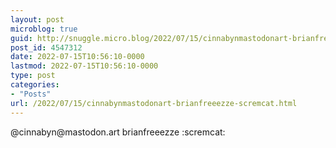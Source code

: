 ```yaml
---
layout: post
microblog: true
guid: http://snuggle.micro.blog/2022/07/15/cinnabynmastodonart-brianfreeezze-scremcat.html
post_id: 4547312
date: 2022-07-15T10:56:10-0000
lastmod: 2022-07-15T10:56:10-0000
type: post
categories:
- "Posts"
url: /2022/07/15/cinnabynmastodonart-brianfreeezze-scremcat.html
---
```

<p>@cinnabyn@mastodon.art brianfreeezze :scremcat:</p>
